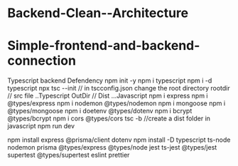 # Backend-Clean--Architecture
# Simple-frontend-and-backend-connection
Typescript backend Defendency
npm init -y
npm i typescript
npm i -d typescript
npx tsc --init // in tscconfig.json change the root directory 
rootdir  // src file  ..Typescript
OutDir // Dist ...Javascript 
npm i express
npm i @types/express
npm i nodemon @types/nodemon
npm i mongoose
npm i @types/mongoose
npm i doetenv @types/dotenv
npm i bcrypt @types/bcrypt
npm i cors @types/cors
tsc -b //create a dist folder in javascript
npm run dev

npm install express @prisma/client dotenv
npm install -D typescript ts-node nodemon prisma @types/express @types/node jest ts-jest @types/jest supertest @types/supertest eslint prettier
